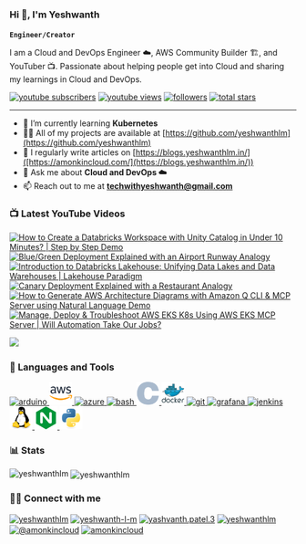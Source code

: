 ### Hi 👋, I'm Yeshwanth

**`Engineer/Creator`**

I am a Cloud and DevOps Engineer ☁️, AWS Community Builder 🏗️, and YouTuber 📺. Passionate about helping people get into Cloud and sharing my learnings in Cloud and DevOps.

   <p align="left">
      <a href="https://www.youtube.com/c/TechWithYeshwanth?sub_confirmation=1">
         <img alt="youtube subscribers" title="Subscribe to my YouTube channel" src="https://custom-icon-badges.demolab.com/youtube/channel/subscribers/UCwhERUcuzUCwr8x8mQ8zrcw?color=%23E05D44&label=SUBSCRIBE&logo=video&logoColor=white&style=for-the-badge&labelColor=CE4630"/></a> 
      <a href="https://www.youtube.com/c/TechWithYeshwanth">
         <img alt="youtube views" title="YouTube views" src="https://custom-icon-badges.demolab.com/youtube/channel/views/UCwhERUcuzUCwr8x8mQ8zrcw?color=%23E1AD0E&logo=eye&logoColor=white&style=for-the-badge&labelColor=C79600"/></a> 
      <a href="https://github.com/yeshwanthlm?tab=followers">
         <img alt="followers" title="Follow me on Github" src="https://custom-icon-badges.demolab.com/github/followers/yeshwanthlm?color=236ad3&labelColor=1155ba&style=for-the-badge&logo=person-add&label=Follow&logoColor=white"/></a>
      <a href="https://github.com/yeshwanthlm?tab=repositories&sort=stargazers">
         <img alt="total stars" title="Total stars on GitHub" src="https://custom-icon-badges.demolab.com/github/stars/yeshwanthlm?color=55960c&style=for-the-badge&labelColor=488207&logo=star"/></a>
   </p>

---

- 🌱 I’m currently learning **Kubernetes**
- 👨‍💻 All of my projects are available at [https://github.com/yeshwanthlm](https://github.com/yeshwanthlm)
- 📝 I regularly write articles on [https://blogs.yeshwanthlm.in/]([https://amonkincloud.com/](https://blogs.yeshwanthlm.in/))
- 💬 Ask me about **Cloud and DevOps ☁️**
- 📫 Reach out to me at **techwithyeshwanth@gmail.com**


### 📺 Latest YouTube Videos

<!-- BEGIN YOUTUBE-CARDS -->
[![How to Create a Databricks Workspace with Unity Catalog in Under 10 Minutes? | Step by Step Demo](https://ytcards.demolab.com/?id=jrEL7oqQfl8&title=How+to+Create+a+Databricks+Workspace+with+Unity+Catalog+in+Under+10+Minutes%3F+%7C+Step+by+Step+Demo&lang=en&timestamp=1754656265&background_color=%230d1117&title_color=%23ffffff&stats_color=%23dedede&max_title_lines=1&width=250&border_radius=5 "How to Create a Databricks Workspace with Unity Catalog in Under 10 Minutes? | Step by Step Demo")](https://www.youtube.com/watch?v=jrEL7oqQfl8)
[![Blue/Green Deployment Explained with an Airport Runway Analogy](https://ytcards.demolab.com/?id=EseslEhcqU0&title=Blue%2FGreen+Deployment+Explained+with+an+Airport+Runway+Analogy&lang=en&timestamp=1754569829&background_color=%230d1117&title_color=%23ffffff&stats_color=%23dedede&max_title_lines=1&width=250&border_radius=5 "Blue/Green Deployment Explained with an Airport Runway Analogy")](https://www.youtube.com/shorts/EseslEhcqU0)
[![Introduction to Databricks Lakehouse: Unifying Data Lakes and Data Warehouses | Lakehouse Paradigm](https://ytcards.demolab.com/?id=rZhWG8HMLkU&title=Introduction+to+Databricks+Lakehouse%3A+Unifying+Data+Lakes+and+Data+Warehouses+%7C+Lakehouse+Paradigm&lang=en&timestamp=1754483472&background_color=%230d1117&title_color=%23ffffff&stats_color=%23dedede&max_title_lines=1&width=250&border_radius=5 "Introduction to Databricks Lakehouse: Unifying Data Lakes and Data Warehouses | Lakehouse Paradigm")](https://www.youtube.com/watch?v=rZhWG8HMLkU)
[![Canary Deployment Explained with a Restaurant Analogy](https://ytcards.demolab.com/?id=CtP4btGy_8E&title=Canary+Deployment+Explained+with+a+Restaurant+Analogy&lang=en&timestamp=1754397015&background_color=%230d1117&title_color=%23ffffff&stats_color=%23dedede&max_title_lines=1&width=250&border_radius=5 "Canary Deployment Explained with a Restaurant Analogy")](https://www.youtube.com/shorts/CtP4btGy_8E)
[![How to Generate AWS Architecture Diagrams with Amazon Q CLI & MCP Server using Natural Language Demo](https://ytcards.demolab.com/?id=E9c5H5Dh-fI&title=How+to+Generate+AWS+Architecture+Diagrams+with+Amazon+Q+CLI+%26+MCP+Server+using+Natural+Language+Demo&lang=en&timestamp=1754310614&background_color=%230d1117&title_color=%23ffffff&stats_color=%23dedede&max_title_lines=1&width=250&border_radius=5 "How to Generate AWS Architecture Diagrams with Amazon Q CLI & MCP Server using Natural Language Demo")](https://www.youtube.com/watch?v=E9c5H5Dh-fI)
[![Manage, Deploy & Troubleshoot AWS EKS K8s Using AWS EKS MCP Server | Will Automation Take Our Jobs?](https://ytcards.demolab.com/?id=Wekjb50hyjU&title=Manage%2C+Deploy+%26+Troubleshoot+AWS+EKS+K8s+Using+AWS+EKS+MCP+Server+%7C+Will+Automation+Take+Our+Jobs%3F&lang=en&timestamp=1754051443&background_color=%230d1117&title_color=%23ffffff&stats_color=%23dedede&max_title_lines=1&width=250&border_radius=5 "Manage, Deploy & Troubleshoot AWS EKS K8s Using AWS EKS MCP Server | Will Automation Take Our Jobs?")](https://www.youtube.com/watch?v=Wekjb50hyjU)
<!-- END YOUTUBE-CARDS -->

[<img src="https://custom-icon-badges.demolab.com/badge/-Subscribe%20For%20More-red?style=for-the-badge&logo=video&logoColor=white"/>](https://www.youtube.com/c/amonkincloud?sub_confirmation=1)

### 🧰 Languages and Tools

<p align="left"> <a href="https://www.arduino.cc/" target="_blank" rel="noreferrer"> <img src="https://cdn.worldvectorlogo.com/logos/arduino-1.svg" alt="arduino" width="40" height="40"/> </a> <a href="https://aws.amazon.com" target="_blank" rel="noreferrer"> <img src="https://raw.githubusercontent.com/devicons/devicon/master/icons/amazonwebservices/amazonwebservices-original-wordmark.svg" alt="aws" width="40" height="40"/> </a> <a href="https://azure.microsoft.com/en-in/" target="_blank" rel="noreferrer"> <img src="https://www.vectorlogo.zone/logos/microsoft_azure/microsoft_azure-icon.svg" alt="azure" width="40" height="40"/> </a> <a href="https://www.gnu.org/software/bash/" target="_blank" rel="noreferrer"> <img src="https://www.vectorlogo.zone/logos/gnu_bash/gnu_bash-icon.svg" alt="bash" width="40" height="40"/> </a> <a href="https://www.cprogramming.com/" target="_blank" rel="noreferrer"> <img src="https://raw.githubusercontent.com/devicons/devicon/master/icons/c/c-original.svg" alt="c" width="40" height="40"/> </a> <a href="https://www.docker.com/" target="_blank" rel="noreferrer"> <img src="https://raw.githubusercontent.com/devicons/devicon/master/icons/docker/docker-original-wordmark.svg" alt="docker" width="40" height="40"/> </a> <a href="https://git-scm.com/" target="_blank" rel="noreferrer"> <img src="https://www.vectorlogo.zone/logos/git-scm/git-scm-icon.svg" alt="git" width="40" height="40"/> </a> <a href="https://grafana.com" target="_blank" rel="noreferrer"> <img src="https://www.vectorlogo.zone/logos/grafana/grafana-icon.svg" alt="grafana" width="40" height="40"/> </a> <a href="https://www.jenkins.io" target="_blank" rel="noreferrer"> <img src="https://www.vectorlogo.zone/logos/jenkins/jenkins-icon.svg" alt="jenkins" width="40" height="40"/> </a> <a href="https://www.linux.org/" target="_blank" rel="noreferrer"> <img src="https://raw.githubusercontent.com/devicons/devicon/master/icons/linux/linux-original.svg" alt="linux" width="40" height="40"/> </a> <a href="https://www.nginx.com" target="_blank" rel="noreferrer"> <img src="https://raw.githubusercontent.com/devicons/devicon/master/icons/nginx/nginx-original.svg" alt="nginx" width="40" height="40"/> </a> <a href="https://www.python.org" target="_blank" rel="noreferrer"> <img src="https://raw.githubusercontent.com/devicons/devicon/master/icons/python/python-original.svg" alt="python" width="40" height="40"/> </a> </p>

### 📊 Stats
<p><img align="left" src="https://github-readme-stats.vercel.app/api/top-langs?username=yeshwanthlm&show_icons=true&locale=en&layout=compact" alt="yeshwanthlm" /></p>

<p>&nbsp;<img align="center" src="https://github-readme-stats.vercel.app/api?username=yeshwanthlm&show_icons=true&locale=en" alt="yeshwanthlm" /></p>

### 🏄‍♂️ Connect with me
   <p align="left">
   <a href="https://dev.to/yeshwanthlm" target="blank"><img align="center" src="https://raw.githubusercontent.com/rahuldkjain/github-profile-readme-generator/master/src/images/icons/Social/devto.svg" alt="yeshwanthlm" height="30" width="40" /></a>
   <a href="https://linkedin.com/in/yeshwanth-l-m" target="blank"><img align="center" src="https://raw.githubusercontent.com/rahuldkjain/github-profile-readme-generator/master/src/images/icons/Social/linked-in-alt.svg" alt="yeshwanth-l-m" height="30" width="40" /></a>
   <a href="https://fb.com/yashvanth.patel.3" target="blank"><img align="center" src="https://raw.githubusercontent.com/rahuldkjain/github-profile-readme-generator/master/src/images/icons/Social/facebook.svg" alt="yashvanth.patel.3" height="30" width="40" /></a>
   <a href="https://instagram.com/yeshwanthlm" target="blank"><img align="center" src="https://raw.githubusercontent.com/rahuldkjain/github-profile-readme-generator/master/src/images/icons/Social/instagram.svg" alt="yeshwanthlm" height="30" width="40" /></a>
   <a href="https://hashnode.com/@amonkincloud" target="blank"><img align="center" src="https://raw.githubusercontent.com/rahuldkjain/github-profile-readme-generator/master/src/images/icons/Social/hashnode.svg" alt="@amonkincloud" height="30" width="40" /></a>
   <a href="https://www.youtube.com/c/amonkincloud" target="blank"><img align="center" src="https://raw.githubusercontent.com/rahuldkjain/github-profile-readme-generator/master/src/images/icons/Social/youtube.svg" alt="amonkincloud" height="30" width="40" /></a>
   </p>
